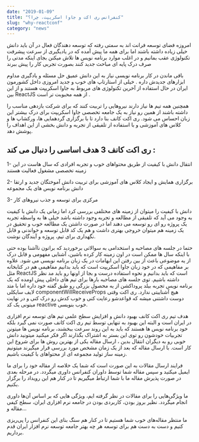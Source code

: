 ```yaml
---
date: "2019-01-09"
title: "کنفرانس ری اکت و جاوا اسکریپت، چرا؟"
slug: "why-reactconf"
category: "news"
---
```

امروزه فضای توسعه فرانت اند به سمتی رفته که توسعه دهندگان فعال در آن باید دانش خیلی زیاده داشته باشند اما برای همه ما پیش آمده که در یادیگیری از سرعت پیشرفت تکنولوژی عقب بمانیم و در اغلب موارد برنامه نویس ها تلاش میکنن بجای اینکه مدتی را صرف درک پایه ای مباحث جدید کنند بصورت تجربی کار را  پیش ببرند

باقی ماندن در کار برنامه نویسی نیاز به این دانش عمیق حل مسئله و یادگیری مداوم ابزارهای جدیدش داره . خیلی از استارتاپ های خوب و جدید امروزی داخل کشورمون ایران در حال استفاده از آخرین تکنولوژی های مربوط به جاوا اسکریپت هستند و از این بین  ReactJS از همه محبوبت تر است .

همچنین همه تیم ها نیاز دارند نیروهایی را تربیت کنند که برای شرکت بازدهی مناسب را داشته باشند از همین رو نیاز به یک جامعه تخصصی جاوا اسکریپت برای درک بیشتر این زبان احساس می شود.
ری اکت کانف بنا دارد تا با برگزاری گردهمایی ها، ورکشاپ ها و کلاس های آموزشی  و با استفاده از تلفیقی از تجربه و دانش بخشی از این اهداف را پوشش دهد.
<!--more-->

## ری اکت کانف 3 هدف اساسی را دنبال می کند :

1- انتقال دانش با کیفیت از طریق محتواهای خوب و تجربه افرادی که سال هاست در این زمینه تخصصی مشغول فعالیت هستند

2- برگزاری همایش و ایجاد کلاس های آموزشی برای تربیت دانش آموختگان جدید و ارتقا دانش برنامه نویس های یک مجموعه

3- مرکزی برای توسعه و جذب نیروهای کار


دانش با کیفیت را میتوان از زمینه های مختلفی بررسی کرد اما زمانی یک دانش با کیفیت به وجود می آید که تلفیقی از مطالعه و تجربه وجود داشته باشد خیلی ها به واسطه تجربه یک پروژه رو ای رو توسعه می دهند  اما در صورت داشتن یک مطالعه خوب و تحقیق در یک زمینه هم میتوان خروجی بهتری داشت و هم یک کد قابل توسعه و خواندنی و قابل نگهداری برای تیم، پروژه و آیندگان نوشت.

حتما در جلسه های مصاحبه و استخدامی به سوالاتی برخوردید که براتون ناآشنا بوده حتی با اینکه سال ها ممکن است در اون زمینه کار کرده باشین، آشنایی مفهومی و قابل درک از یه موضوعی باعث از بین رفتن این ابهامات در یک زبان برنامه نویسی می شود. علاوه بر مفاهیمی که در خود زبان جاوا اسکریپت است که باید بدانیم مفاهیمی هم در کتابخانه مثل ReactJS است که باید بدانیم و نحوه استفاده درست و بجا از اونها رو باید مد نظر داشته باشیم. توی جلسه های مصاحبه بارها برای تیم های داخلی پیش اومده که یک برنامه نویس تجربه بیلد پروداکشن از یه محصول بزرگی رو طبق گفته خود داره اما با متد لایف سایکلی componentWillReceiveProps هیچ آشناییتی ندارد. ری اکت وقتی دوست داشتنی میشه که قواعدشو رعایت کنی و خوب کدش رو درک کنی و در نهایت میتونی یک کد reactive خوب بنویسی.

هدف تیم ری اکت کانف بهبود دانش و افزایش سطح علمی تیم های توسعه نرم افزاری در ایران است و البته این بهبود به تنهایی توسط تیم ری اکت کانف صورت نمی گیرد بلکه خود برنامه نویس ها هستند که باید به این روند سرعت ببخشند، برنامه نویس ها میتونن تجربیات خودشون رو توی این بستر به اشتراک بگذارند اگر فکر میکنید میتونید دانش خوبی رو به دیگران انتقال بدین ، ارسال مقاله یکی از بهترین روش ها برای شروع این کار است. با ارسال مقاله که بعد از یک زمان مشخص مورد بررسی قرار میگیرند میتونیم زمینه ساز تولید مجموعه ای از محتواهای با کیفیت باشیم.

فرایند ارسال مقالات به این صورت است که شما یک خلاصه از مقاله خود را برای ما ایمیل میکنید و سپس مقاله شما توسط داوران کنفرانس داوری میگردد. در مرحله بعدی در صورت پذیرش مقاله ما با شما ارتباط میگیریم تا در کنار هم این رویداد را برگزار بکنیم.

ما ویژگی‌هایی را برای مقالات در نظر گرفته ایم، ویژگی هایی که بر اساس آن‌ها داوری انجام میگردد. نظیر بروز بودن، کاربردی بودن در جامعه نرم افزاری ایران، سطح کیفی مقاله و…

ما منتظر مقاله‌های خوب شما هستیم تا در کنار هم سنگ بنای این کنفرانس را پی‌ریزی کنیم و دست به دست هم برای توسعه هر چه بهتر جامعه توسعه نرم افزار ایران قدم برداریم.
